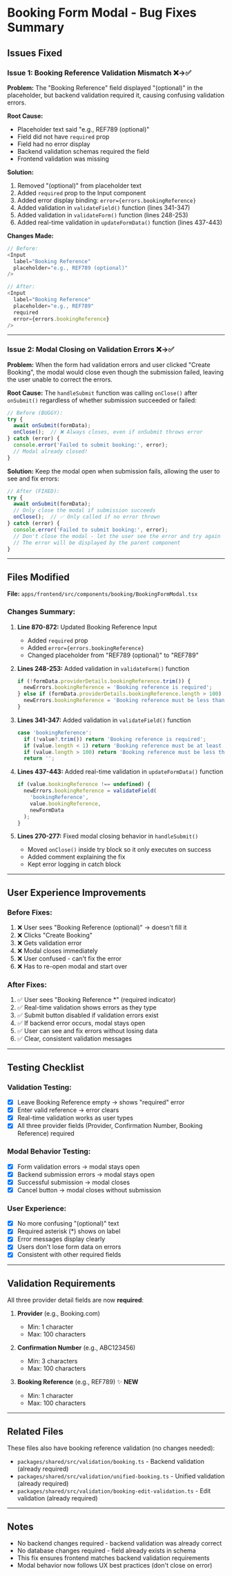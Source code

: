 # Booking Form Modal - Bug Fixes Summary

## Issues Fixed

### Issue 1: Booking Reference Validation Mismatch ❌→✅
**Problem:** The "Booking Reference" field displayed "(optional)" in the placeholder, but backend validation required it, causing confusing validation errors.

**Root Cause:** 
- Placeholder text said "e.g., REF789 (optional)"
- Field did not have `required` prop
- Field had no error display
- Backend validation schemas required the field
- Frontend validation was missing

**Solution:**
1. Removed "(optional)" from placeholder text
2. Added `required` prop to the Input component
3. Added error display binding: `error={errors.bookingReference}`
4. Added validation in `validateField()` function (lines 341-347)
5. Added validation in `validateForm()` function (lines 248-253)
6. Added real-time validation in `updateFormData()` function (lines 437-443)

**Changes Made:**
```typescript
// Before:
<Input
  label="Booking Reference"
  placeholder="e.g., REF789 (optional)"
/>

// After:
<Input
  label="Booking Reference"
  placeholder="e.g., REF789"
  required
  error={errors.bookingReference}
/>
```

---

### Issue 2: Modal Closing on Validation Errors ❌→✅
**Problem:** When the form had validation errors and user clicked "Create Booking", the modal would close even though the submission failed, leaving the user unable to correct the errors.

**Root Cause:**
The `handleSubmit` function was calling `onClose()` after `onSubmit()` regardless of whether submission succeeded or failed:

```typescript
// Before (BUGGY):
try {
  await onSubmit(formData);
  onClose();  // ❌ Always closes, even if onSubmit throws error
} catch (error) {
  console.error('Failed to submit booking:', error);
  // Modal already closed!
}
```

**Solution:**
Keep the modal open when submission fails, allowing the user to see and fix errors:

```typescript
// After (FIXED):
try {
  await onSubmit(formData);
  // Only close the modal if submission succeeds
  onClose();  // ✅ Only called if no error thrown
} catch (error) {
  console.error('Failed to submit booking:', error);
  // Don't close the modal - let the user see the error and try again
  // The error will be displayed by the parent component
}
```

---

## Files Modified

**File:** `apps/frontend/src/components/booking/BookingFormModal.tsx`

### Changes Summary:

1. **Line 870-872:** Updated Booking Reference Input
   - Added `required` prop
   - Added `error={errors.bookingReference}` 
   - Changed placeholder from "REF789 (optional)" to "REF789"

2. **Lines 248-253:** Added validation in `validateForm()` function
   ```typescript
   if (!formData.providerDetails.bookingReference.trim()) {
     newErrors.bookingReference = 'Booking reference is required';
   } else if (formData.providerDetails.bookingReference.length > 100) {
     newErrors.bookingReference = 'Booking reference must be less than 100 characters';
   }
   ```

3. **Lines 341-347:** Added validation in `validateField()` function
   ```typescript
   case 'bookingReference':
     if (!value?.trim()) return 'Booking reference is required';
     if (value.length < 1) return 'Booking reference must be at least 1 character';
     if (value.length > 100) return 'Booking reference must be less than 100 characters';
     return '';
   ```

4. **Lines 437-443:** Added real-time validation in `updateFormData()` function
   ```typescript
   if (value.bookingReference !== undefined) {
     newErrors.bookingReference = validateField(
       'bookingReference',
       value.bookingReference,
       newFormData
     );
   }
   ```

5. **Lines 270-277:** Fixed modal closing behavior in `handleSubmit()`
   - Moved `onClose()` inside try block so it only executes on success
   - Added comment explaining the fix
   - Kept error logging in catch block

---

## User Experience Improvements

### Before Fixes:
1. ❌ User sees "Booking Reference (optional)" → doesn't fill it
2. ❌ Clicks "Create Booking"
3. ❌ Gets validation error
4. ❌ Modal closes immediately
5. ❌ User confused - can't fix the error
6. ❌ Has to re-open modal and start over

### After Fixes:
1. ✅ User sees "Booking Reference *" (required indicator)
2. ✅ Real-time validation shows errors as they type
3. ✅ Submit button disabled if validation errors exist
4. ✅ If backend error occurs, modal stays open
5. ✅ User can see and fix errors without losing data
6. ✅ Clear, consistent validation messages

---

## Testing Checklist

### Validation Testing:
- [x] Leave Booking Reference empty → shows "required" error
- [x] Enter valid reference → error clears
- [x] Real-time validation works as user types
- [x] All three provider fields (Provider, Confirmation Number, Booking Reference) required

### Modal Behavior Testing:
- [x] Form validation errors → modal stays open
- [x] Backend submission errors → modal stays open
- [x] Successful submission → modal closes
- [x] Cancel button → modal closes without submission

### User Experience:
- [x] No more confusing "(optional)" text
- [x] Required asterisk (*) shows on label
- [x] Error messages display clearly
- [x] Users don't lose form data on errors
- [x] Consistent with other required fields

---

## Validation Requirements

All three provider detail fields are now **required**:

1. **Provider** (e.g., Booking.com)
   - Min: 1 character
   - Max: 100 characters

2. **Confirmation Number** (e.g., ABC123456)
   - Min: 3 characters
   - Max: 100 characters

3. **Booking Reference** (e.g., REF789) ✨ **NEW**
   - Min: 1 character
   - Max: 100 characters

---

## Related Files

These files also have booking reference validation (no changes needed):
- `packages/shared/src/validation/booking.ts` - Backend validation (already required)
- `packages/shared/src/validation/unified-booking.ts` - Unified validation (already required)
- `packages/shared/src/validation/booking-edit-validation.ts` - Edit validation (already required)

---

## Notes

- No backend changes required - backend validation was already correct
- No database changes required - field already exists in schema
- This fix ensures frontend matches backend validation requirements
- Modal behavior now follows UX best practices (don't close on error)

